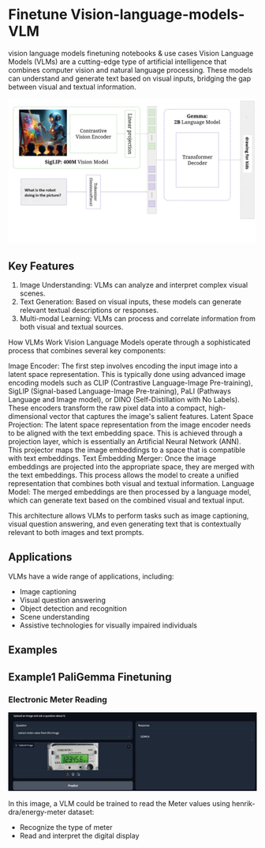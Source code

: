 # Finetune Vision-language-models-VLM
vision language models  finetuning notebooks &amp; use cases
Vision Language Models (VLMs) are a cutting-edge type of artificial intelligence that combines computer vision and natural language processing. These models can understand and generate text based on visual inputs, bridging the gap between visual and textual information.

![PaliGemma](assets/pali1.png)

## Key Features

1. Image Understanding: VLMs can analyze and interpret complex visual scenes.
2. Text Generation: Based on visual inputs, these models can generate relevant textual descriptions or responses.
3. Multi-modal Learning: VLMs can process and correlate information from both visual and textual sources.

How VLMs Work
Vision Language Models operate through a sophisticated process that combines several key components:

Image Encoder: The first step involves encoding the input image into a latent space representation. This is typically done using advanced image encoding models such as CLIP (Contrastive Language-Image Pre-training), SigLIP (Signal-based Language-Image Pre-training), PaLI (Pathways Language and Image model), or DINO (Self-Distillation with No Labels). These encoders transform the raw pixel data into a compact, high-dimensional vector that captures the image's salient features.
Latent Space Projection: The latent space representation from the image encoder needs to be aligned with the text embedding space. This is achieved through a projection layer, which is essentially an Artificial Neural Network (ANN). This projector maps the image embeddings to a space that is compatible with text embeddings.
Text Embedding Merger: Once the image embeddings are projected into the appropriate space, they are merged with the text embeddings. This process allows the model to create a unified representation that combines both visual and textual information.
Language Model: The merged embeddings are then processed by a language model, which can generate text based on the combined visual and textual input.

This architecture allows VLMs to perform tasks such as image captioning, visual question answering, and even generating text that is contextually relevant to both images and text prompts.

## Applications

VLMs have a wide range of applications, including:

- Image captioning
- Visual question answering
- Object detection and recognition
- Scene understanding
- Assistive technologies for visually impaired individuals

## Examples

## Example1 PaliGemma Finetuning

### Electronic Meter Reading




![Electronic Meter](assets/meter1.png)

In this image, a VLM could be trained to read the Meter values using henrik-dra/energy-meter dataset:
- Recognize the type of meter
- Read and interpret the digital display


